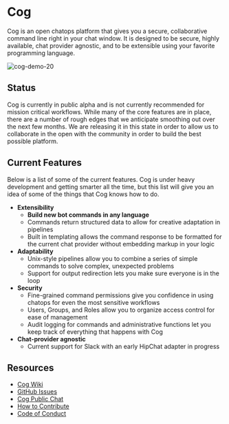 # Cog

Cog is an open chatops platform that gives you a secure, collaborative command line right in your chat window. It is designed to be secure, highly available, chat provider agnostic, and to be extensible using your favorite programming language.

![cog-demo-20](https://cloud.githubusercontent.com/assets/1198/13233523/00b9f602-d982-11e5-9177-9442e3ff54de.gif)

## Status

Cog is currently in public alpha and is not currently recommended for mission critical workflows. While many of the core features are in place, there are a number of rough edges that we anticipate smoothing out over the next few months. We are releasing it in this state in order to allow us to collaborate in the open with the community in order to build the best possible platform.

## Current Features

Below is a list of some of the current features. Cog is under heavy development and getting smarter all the time, but this list will give you an idea of some of the things that Cog knows how to do.


* **Extensibility**
  * __Build new bot commands in any language__
  * Commands return structured data to allow for creative adaptation in pipelines
  * Built in templating allows the command response to be formatted for the current chat provider without embedding markup in your logic
* **Adaptability**
  * Unix-style pipelines allow you to combine a series of simple commands to solve complex, unexpected problems
  * Support for output redirection lets you make sure everyone is in the loop
* **Security**
  * Fine-grained command permissions give you confidence in using chatops for even the most sensitive workflows
  * Users, Groups, and Roles allow you to organize access control for ease of management
  * Audit logging for commands and administrative functions let you keep track of everything that happens with Cog
* **Chat-provider agnostic**
  * Current support for Slack with an early HipChat adapter in progress

## Resources

* [Cog Wiki](https://github.com/operable/cog/wiki)
* [GitHub Issues](https://github.com/operable/cog/issues)
* [Cog Public Chat](http://slack.operable.io/)
* [How to Contribute](https://github.com/operable/cog/blob/master/CONTRIBUTING.md)
* [Code of Conduct](https://github.com/operable/cog/blob/master/CODE_OF_CONDUCT.md)

